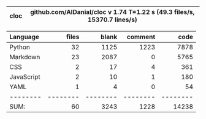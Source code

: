 cloc|github.com/AlDanial/cloc v 1.74  T=1.22 s (49.3 files/s, 15370.7 lines/s)
--- | ---

Language|files|blank|comment|code
:-------|-------:|-------:|-------:|-------:
Python|32|1125|1223|7878
Markdown|23|2087|0|5765
CSS|2|17|4|361
JavaScript|2|10|1|180
YAML|1|4|0|54
--------|--------|--------|--------|--------
SUM:|60|3243|1228|14238
